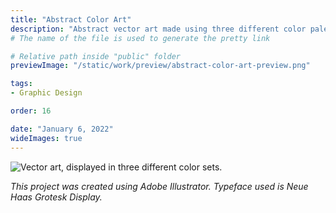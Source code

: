 ```yaml
---
title: "Abstract Color Art"
description: "Abstract vector art made using three different color palettes."
# The name of the file is used to generate the pretty link

# Relative path inside "public" folder
previewImage: "/static/work/preview/abstract-color-art-preview.png"

tags:
- Graphic Design

order: 16

date: "January 6, 2022"
wideImages: true
---
```


![Vector art, displayed in three different color sets.](/static/work/abstract-color-art/Chen_Brendan_Color_2.png)

*This project was created using Adobe Illustrator. Typeface used is Neue Haas Grotesk Display.*